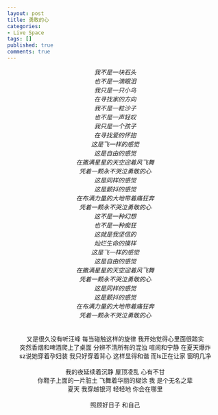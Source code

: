 ```yaml
---
layout: post
title: 勇敢的心
categories:
- Live Space
tags: []
published: true
comments: true
---
```

<p><div style="text-align:center"><span></span><i><font style="line-height:150%">我不是一块石头
</font></i><br /><i><font style="line-height:150%">也不是一滴眼泪
</font></i><br /><i><font style="line-height:150%">我只是一只小鸟
</font></i><br /><i><font style="line-height:150%">在寻找家的方向</font></i><br /><i><font style="line-height:150%">我</font></i><span></span><i><font style="line-height:150%">不是一粒沙子
</font></i><br /><i><font style="line-height:150%">也不是一声轻叹
</font></i><br /><i><font style="line-height:150%">我只是一个孩子
</font></i><br /><i><font style="line-height:150%">在寻找爱的怀抱
</font></i><br /><i><font style="line-height:150%">这是飞一样的感觉
</font></i><br /><i><font style="line-height:150%">这是自由的感觉
</font></i><br /><i><font style="line-height:150%">在撒满星星的天空迎着风飞舞
</font></i><br /><i><font style="line-height:150%">凭着一颗永不哭泣勇敢的心 </font></i><span></span><br /><i><font style="line-height:150%">这是同</font></i><span></span><i><font style="line-height:150%">样的感觉
</font></i><br /><i><font style="line-height:150%">这是颤抖的感觉
</font></i><br /><i><font style="line-height:150%">在布满力量的大地带着痛狂奔
</font></i><br /><i><font style="line-height:150%">凭着一颗永不哭泣勇敢的心
</font></i><br /><i><font style="line-height:150%">这不是一种幻想 </font></i><span></span><br /><i><font style="line-height:150%">
也不是一种痴狂
</font></i><br /><i><font style="line-height:150%">
这就是我坚信的
</font></i><br /><i><font style="line-height:150%">
灿烂生命的摸样
</font></i><br /><i><font style="line-height:150%">
这是飞一样的感觉
</font></i><br /><i><font style="line-height:150%">
这是自由的感觉 </font></i><span></span><br /><i><font style="line-height:150%">
在撒满星星的天空迎着风飞舞
</font></i><br /><i><font style="line-height:150%">
凭着一颗永不哭泣勇敢的心
</font></i><br /><i><font style="line-height:150%">
这是同样的感觉
</font></i><br /><i><font style="line-height:150%">
这是颤抖的感觉
</font></i><br /><i><font style="line-height:150%">
在布满力量的大地带着痛狂奔
</font></i><br /><i><font style="line-height:150%">
凭着一颗永不哭泣勇敢的心 </font></i><span></span><br /><br clear="all" /><i>
</i><span><a href="https://iezecq.blu.livefilestore.com/y1m_8CnIcDwO1QLCOpIhQmePHid2c4VQOdshP6q5PiT9twWQXS2hapda4nL0vPZ0M7joUFsVKas05eKuvqpyCaLoZRuVvTO5ZLGILKDifVd7e2TiCB719wmRG8mhW7fLPGGp2OBVaK4nWexSEq-4M6AIQ/photo20090524.jpg" target="_blank" rel="WLPP;url=https://iezecq.blu.livefilestore.com/y1m_8CnIcDwO1QLCOpIhQmePHid2c4VQOdshP6q5PiT9twWQXS2hapda4nL0vPZ0M7joUFsVKas05eKuvqpyCaLoZRuVvTO5ZLGILKDifVd7e2TiCB719wmRG8mhW7fLPGGp2OBVaK4nWexSEq-4M6AIQ/photo20090524.jpg"><img src="https://iezecq.blu.livefilestore.com/y1m_8CnIcDwO1QLCOpIhQmePHid2c4VQOdshP6q5PiT9twWQXS2hapda4nL0vPZ0M7joUFsVKas05eKuvqpyCaLoZRuVvTO5ZLGILKDifVd7e2TiCB719wmRG8mhW7fLPGGp2OBVaK4nWexSEq-4M6AIQ/photo20090524.jpg" alt="" /></a></span><br /><br /><i>
</i>又是很久没有听汪峰 每当碰触这样的旋律 我开始觉得心里面很踏实<br />
突然香烟和啤酒爬上了桌面 分辨不清所有的混浊 喧闹和宁静 在夏天爆炸<br />
sz说她穿着孕妇装 我只好穿着背心 这样显得和谐 而ls正在让家 窗明几净<br />
<br />
我的夜延续着沉静 屋顶凌乱 心有不甘<br />
你鞋子上面的一片脏土 飞舞着华丽的糊涂 我 是个无名之辈<br />
夏天 我穿越银河 轻轻地 你会在哪里<br />
<br />
照顾好日子 和自己<br /></div></p>
